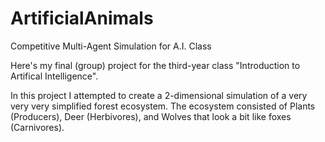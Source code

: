 # ArtificialAnimals
Competitive Multi-Agent Simulation for A.I. Class

Here's my final (group) project for the third-year class "Introduction to Artifical Intelligence".

In this project I attempted to create a 2-dimensional simulation of a very very very simplified forest ecosystem. The ecosystem consisted of Plants (Producers), Deer (Herbivores),
and Wolves that look a bit like foxes (Carnivores).
